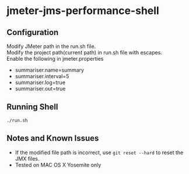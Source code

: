 # jmeter-jms-performance-shell

## Configuration
Modify JMeter path in the run.sh file.  
Modify the project path(current path) in run.sh file with escapes.  
Enable the following in jmeter.properties
  - summariser.name=summary
  - summariser.interval=5
  - summariser.log=true
  - summariser.out=true

## Running Shell
`./run.sh`

## Notes and Known Issues
* If the modified file path is incorrect, use `git reset --hard` to reset the JMX files.  
* Tested on MAC OS X Yosemite only